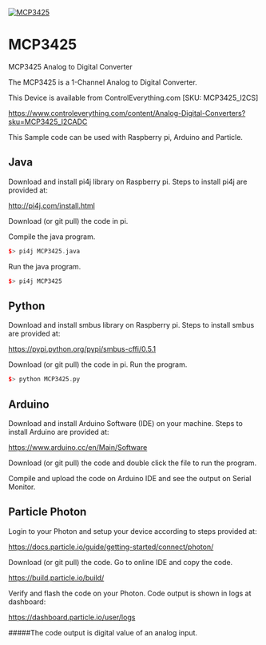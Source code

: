 [![MCP3425](MCP3425_I2CS.png)](https://www.controleverything.com/content/Analog-Digital-Converters?sku=MCP3425_I2CADC)
# MCP3425
MCP3425 Analog to Digital Converter

The MCP3425 is a 1-Channel Analog to Digital Converter.

This Device is available from ControlEverything.com [SKU: MCP3425_I2CS]

https://www.controleverything.com/content/Analog-Digital-Converters?sku=MCP3425_I2CADC

This Sample code can be used with Raspberry pi, Arduino and Particle.

## Java
Download and install pi4j library on Raspberry pi. Steps to install pi4j are provided at:

http://pi4j.com/install.html

Download (or git pull) the code in pi.

Compile the java program.
```cpp
$> pi4j MCP3425.java
```

Run the java program.
```cpp
$> pi4j MCP3425
```

## Python
Download and install smbus library on Raspberry pi. Steps to install smbus are provided at:

https://pypi.python.org/pypi/smbus-cffi/0.5.1

Download (or git pull) the code in pi. Run the program.

```cpp
$> python MCP3425.py
```

## Arduino
Download and install Arduino Software (IDE) on your machine. Steps to install Arduino are provided at:

https://www.arduino.cc/en/Main/Software

Download (or git pull) the code and double click the file to run the program.

Compile and upload the code on Arduino IDE and see the output on Serial Monitor.


## Particle Photon

Login to your Photon and setup your device according to steps provided at:

https://docs.particle.io/guide/getting-started/connect/photon/

Download (or git pull) the code. Go to online IDE and copy the code.

https://build.particle.io/build/

Verify and flash the code on your Photon. Code output is shown in logs at dashboard:

https://dashboard.particle.io/user/logs

#####The code output is digital value of an analog input.
